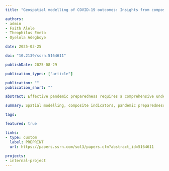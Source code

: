 ```yaml
---
title: "Geospatial modelling of COVID-19 outcomes: Insights from composite indicators for pandemic preparedness"

authors:
- admin
- Faith Alele
- Theophilus Emeto
- Oyelola Adegboye

date: 2025-03-25

doi: "10.2139/ssrn.5164611"

publishDate: 2025-08-29

publication_types: ["article"]

publication: ""
publication_short: ""

abstract: Effective pandemic preparedness requires a comprehensive understanding of the spatial distribution of the outbreak and its local driving factors. We applied a Geographically Weighted Principal Component Analysis (GWPCA) framework to capture the spatial heterogeneity of COVID-19 incidence and mortality at the county level across the United States. Unlike most studies that used standalone factors, this study integrates multiple standalone factors into a single score. We used robust GWPCA to construct composite indicators integrating epidemiological, demographic, socioeconomic, and healthcare-related variables, providing a more holistic representation of regional disparities. Our findings indicate that epidemiological indicators are the strongest predictors of COVID-19 incidence and mortality, with significant regional disparities observed. Counties in the West and South exhibit higher risks, while those in the Midwest and Northeast show comparatively lower risks. Interestingly, lower vaccination vulnerability does not necessarily correlate with lower COVID-19 mortality, underscoring the complexity of pandemic risk dynamics. By incorporating spatially adaptive composite indicators, this study provides enhanced predictive insights for public health planning and intervention strategies. The integration of spatial analytics with epidemiological modelling offers a scalable framework for regionalised pandemic response, ensuring more equitable resource allocation and targeted mitigation efforts in future health crises.

summary: Spatial modelling, composite indicators, pandemic preparedness, United States.

tags:

featured: true

links:
- type: custom
  label: PREPRINT
  url: https://papers.ssrn.com/sol3/papers.cfm?abstract_id=5164611
  
projects:
- internal-project
---
```

